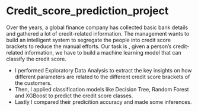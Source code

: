 # Credit_score_prediction_project

 Over the years, a global finance company has collected basic bank details and gathered a lot of credit-related information. The management wants to build an intelligent system to segregate the people into credit score brackets to reduce the manual efforts.
Our task is , given a person’s credit-related information, we have to build a machine learning model that can classify the credit score.

* I performed Exploratory Data Analysis to extract the key insights on how different parameters are related to the different credit score brackets of the customers.
* Then, I applied classification models like Decision Tree, Random Forest and XGBoost to predict the credit score classes.
* Lastly I compared their predicition accuracy and made some inferences.
